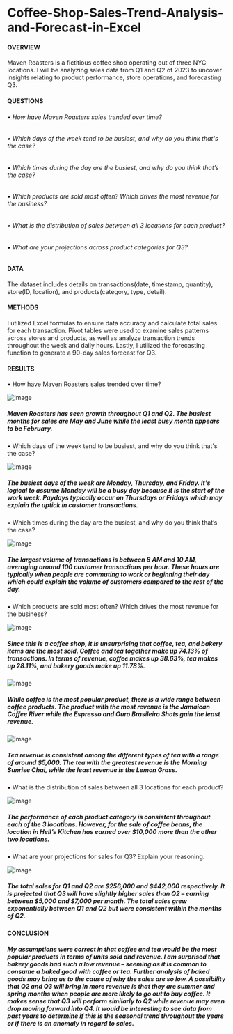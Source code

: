 # Coffee-Shop-Sales-Trend-Analysis-and-Forecast-in-Excel

#### OVERVIEW
Maven Roasters is a fictitious coffee shop operating out of three NYC locations. I will be analyzing sales data from Q1 and Q2 of 2023 to uncover insights relating to product performance, store operations, and forecasting Q3.

#### QUESTIONS
###### •	How have Maven Roasters sales trended over time?
###### •	Which days of the week tend to be busiest, and why do you think that's the case? 
###### •	Which times during the day are the busiest, and why do you think that’s the case?
###### •	Which products are sold most often? Which drives the most revenue for the business? 
###### •	What is the distribution of sales between all 3 locations for each product?
###### •	What are your projections across product categories for Q3? 

#### DATA
The dataset includes details on transactions(date, timestamp, quantity), store(ID, location), and products(category, type, detail). 

#### METHODS
I utilized Excel formulas to ensure data accuracy and calculate total sales for each transaction. Pivot tables were used to examine sales patterns across stores and products, as well as analyze transaction trends throughout the week and daily hours. Lastly, I utilized the forecasting function to generate a 90-day sales forecast for Q3.

#### RESULTS
•	How have Maven Roasters sales trended over time?

 ![image](https://github.com/koschaller/Coffee-Shop-Sales-Trend-Analysis-and-Forecast/assets/108645447/c1ab8abf-2a22-44dd-8fe6-09acff55cab1)


##### Maven Roasters has seen growth throughout Q1 and Q2. The busiest months for sales are May and June while the least busy month appears to be February. 

•	Which days of the week tend to be busiest, and why do you think that's the case? 

 ![image](https://github.com/koschaller/Coffee-Shop-Sales-Trend-Analysis-and-Forecast/assets/108645447/2aeca7c7-c2e2-4c72-8352-2d0a7274ccc1)

##### The busiest days of the week are Monday, Thursday, and Friday. It's logical to assume Monday will be a busy day because it is the start of the work week. Paydays typically occur on Thursdays or Fridays which may explain the uptick in customer transactions. 

•	Which times during the day are the busiest, and why do you think that’s the case?

 ![image](https://github.com/koschaller/Coffee-Shop-Sales-Trend-Analysis-and-Forecast/assets/108645447/fb18e4dd-ab90-4472-967c-13d37f2b185c)

##### The largest volume of transactions is between 8 AM and 10 AM, averaging around 100 customer transactions per hour. These hours are typically when people are commuting to work or beginning their day which could explain the volume of customers compared to the rest of the day. 

•	Which products are sold most often? Which drives the most revenue for the business?

![image](https://github.com/koschaller/Coffee-Shop-Sales-Trend-Analysis-and-Forecast/assets/108645447/c1562532-3b41-43ee-b4d4-31eec21197eb)

##### Since this is a coffee shop, it is unsurprising that coffee, tea, and bakery items are the most sold. Coffee and tea together make up 74.13% of transactions. In terms of revenue, coffee makes up 38.63%, tea makes up 28.11%, and bakery goods make up 11.78%. 

 ![image](https://github.com/koschaller/Coffee-Shop-Sales-Trend-Analysis-and-Forecast/assets/108645447/4254e2a7-1f74-4f39-ad1a-88eeb9d674c6)

##### While coffee is the most popular product, there is a wide range between coffee products. The product with the most revenue is the Jamaican Coffee River while the Espresso and Ouro Brasileiro Shots gain the least revenue. 

 ![image](https://github.com/koschaller/Coffee-Shop-Sales-Trend-Analysis-and-Forecast/assets/108645447/e400b6f3-742c-41de-9798-e8cba5829276)

##### Tea revenue is consistent among the different types of tea with a range of around $5,000. The tea with the greatest revenue is the Morning Sunrise Chai, while the least revenue is the Lemon Grass. 

•	What is the distribution of sales between all 3 locations for each product?

 ![image](https://github.com/koschaller/Coffee-Shop-Sales-Trend-Analysis-and-Forecast/assets/108645447/8ec0329c-92b8-432a-8e8b-b4ad7ce6a0b0)

##### The performance of each product category is consistent throughout each of the 3 locations. However, for the sale of coffee beans, the location in Hell’s Kitchen has earned over $10,000 more than the other two locations. 

•	What are your projections for sales for Q3? Explain your reasoning. 

 ![image](https://github.com/koschaller/Coffee-Shop-Sales-Trend-Analysis-and-Forecast/assets/108645447/3a64b479-57c0-4f8a-a086-0067c45d09f7)

##### The total sales for Q1 and Q2 are $256,000 and $442,000 respectively. It is projected that Q3 will have slightly higher sales than Q2 – earning between $5,000 and $7,000 per month. The total sales grew exponentially between Q1 and Q2 but were consistent within the months of Q2. 

#### CONCLUSION

##### My assumptions were correct in that coffee and tea would be the most popular products in terms of units sold and revenue. I am surprised that bakery goods had such a low revenue – seeming as it is common to consume a baked good with coffee or tea. Further analysis of baked goods may bring us to the cause of why the sales are so low. A possibility that Q2 and Q3 will bring in more revenue is that they are summer and spring months when people are more likely to go out to buy coffee. It makes sense that Q3 will perform similarly to Q2 while revenue may even drop moving forward into Q4. It would be interesting to see data from past years to determine if this is the seasonal trend throughout the years or if there is an anomaly in regard to sales. 
